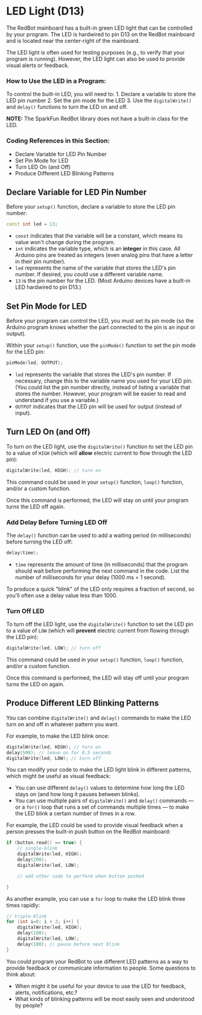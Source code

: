 # LED Light \(D13\)

The RedBot mainboard has a built-in green LED light that can be controlled by your program. The LED is hardwired to pin D13 on the RedBot mainboard and is located near the center-right of the mainboard.

The LED light is often used for testing purposes \(e.g., to verify that your program is running\). However, the LED light can also be used to provide visual alerts or feedback.

### How to Use the LED in a Program:

To control the built-in LED, you will need to: 1. Declare a variable to store the LED pin number 2. Set the pin mode for the LED 3. Use the `digitalWrite()` and `delay()` functions to turn the LED on and off.

**NOTE:** The SparkFun RedBot library does not have a built-in class for the LED.

### Coding References in this Section:

* Declare Variable for LED Pin Number
* Set Pin Mode for LED
* Turn LED On \(and Off\)
* Produce Different LED Blinking Patterns

## Declare Variable for LED Pin Number

Before your `setup()` function, declare a variable to store the LED pin number:

```cpp
const int led = 13;
```

* `const` indicates that the variable will be a constant, which means its value won't change during the program.
* `int` indicates the variable type, which is an **integer** in this case. All Arduino pins are treated as integers \(even analog pins that have a letter in their pin number\).
* `led` represents the name of the variable that stores the LED's pin number. If desired, you could use a different variable name.
* `13` is the pin number for the LED. \(Most Arduino devices have a built-in LED hardwired to pin D13.\)

## Set Pin Mode for LED

Before your program can control the LED, you must set its pin mode \(so the Arduino program knows whether the part connected to the pin is an input or output\).

Within your `setup()` function, use the `pinMode()` function to set the pin mode for the LED pin:

```cpp
pinMode(led, OUTPUT);
```

* `led` represents the variable that stores the LED's pin number. If necessary, change this to the variable name you used for your LED pin. \(You could list the pin number directly, instead of listing a variable that stores the number. However, your program will be easier to read and understand if you use a variable.\)
* `OUTPUT` indicates that the LED pin will be used for output \(instead of input\).

## Turn LED On \(and Off\)

To turn on the LED light, use the `digitalWrite()` function to set the LED pin to a value of `HIGH` \(which will **allow** electric current to flow through the LED pin\):

```cpp
digitalWrite(led, HIGH); // turn on
```

This command could be used in your `setup()` function, `loop()` function, and/or a custom function.

Once this command is performed, the LED will stay on until your program turns the LED off again.

### Add Delay Before Turning LED Off

The `delay()` function can be used to add a waiting period \(in milliseconds\) before turning the LED off:

```cpp
delay(time);
```

* `time` represents the amount of time \(in milliseconds\) that the program should wait before performing the next command in the code. List the number of milliseconds for your delay \(1000 ms = 1 second\).

To produce a quick "blink" of the LED only requires a fraction of second, so you'll often use a delay value less than 1000.

### Turn Off LED

To turn off the LED light, use the `digitalWrite()` function to set the LED pin to a value of `LOW` \(which will **prevent** electric current from flowing through the LED pin\):

```cpp
digitalWrite(led, LOW); // turn off
```

This command could be used in your `setup()` function, `loop()` function, and/or a custom function.

Once this command is performed, the LED will stay off until your program turns the LED on again.

## Produce Different LED Blinking Patterns

You can combine `digitalWrite()` and `delay()` commands to make the LED turn on and off in whatever pattern you want.

For example, to make the LED blink once:

```cpp
digitalWrite(led, HIGH); // turn on
delay(500); // leave on for 0.5 seconds
digitalWrite(led, LOW); // turn off
```

You can modify your code to make the LED light blink in different patterns, which might be useful as visual feedback:

* You can use different `delay()` values to determine how long the LED stays on \(and how long it pauses between blinks\).
* You can use multiple pairs of `digitalWrite()` and `delay()` commands — or a `for()` loop that runs a set of commands multiple times — to make the LED blink a certain number of times in a row.

For example, the LED could be used to provide visual feedback when a person presses the built-in push button on the RedBot mainboard:

```cpp
if (button.read() == true) {
    // single-blink
    digitalWrite(led, HIGH);
    delay(200);
    digitalWrite(led, LOW);

    // add other code to perform when button pushed

}
```

As another example, you can use a `for` loop to make the LED blink three times rapidly:

```cpp
// triple-blink
for (int i=0; i < 3; i++) {
    digitalWrite(led, HIGH);
    delay(100);
    digitalWrite(led, LOW);
    delay(100); // pause before next blink
}
```

You could program your RedBot to use different LED patterns as a way to provide feedback or communicate information to people. Some questions to think about:

* When might it be useful for your device to use the LED for feedback, alerts, notifications, etc.?
* What kinds of blinking patterns will be most easily seen and understood by people?

